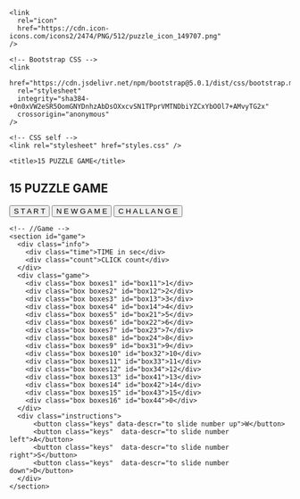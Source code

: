 <!DOCTYPE html>
<html lang="en">
  <head>
    <meta charset="UTF-8" />
    <meta http-equiv="X-UA-Compatible" content="IE=edge" />
    <meta name="viewport" content="width=device-width, initial-scale=1.0" />

    <link
      rel="icon"
      href="https://cdn.icon-icons.com/icons2/2474/PNG/512/puzzle_icon_149707.png"
    />

    <!-- Bootstrap CSS -->
    <link
      href="https://cdn.jsdelivr.net/npm/bootstrap@5.0.1/dist/css/bootstrap.min.css"
      rel="stylesheet"
      integrity="sha384-+0n0xVW2eSR5OomGNYDnhzAbDsOXxcvSN1TPprVMTNDbiYZCxYbOOl7+AMvyTG2x"
      crossorigin="anonymous"
    />

    <!-- CSS self -->
    <link rel="stylesheet" href="styles.css" />

    <title>15 PUZZLE GAME</title>
  </head>
  <body>
    <!-- //Introduction -->
    <section id="intro">
      <h1 class="heading">15 PUZZLE GAME</h1>
      <button data-descr="Start the game" class="btn btn-success">
        S T A R T
      </button>
      <a href="index.html"
        ><button data-descr="button for new game" class="btn btn-dark">
          N E W G A M E
        </button></a
      >
      <a href="challenge/index.html"
        ><button class="btn btn-warning" data-descr="a challenge">
          C H A L L A N G E
        </button></a
      >
    </section>

    <!-- //Game -->
    <section id="game">
      <div class="info">
        <div class="time">TIME in sec</div>
        <div class="count">CLICK count</div>
      </div>
      <div class="game">
        <div class="box boxes1" id="box11">1</div>
        <div class="box boxes2" id="box12">2</div>
        <div class="box boxes3" id="box13">3</div>
        <div class="box boxes4" id="box14">4</div>
        <div class="box boxes5" id="box21">5</div>
        <div class="box boxes6" id="box22">6</div>
        <div class="box boxes7" id="box23">7</div>
        <div class="box boxes8" id="box24">8</div>
        <div class="box boxes9" id="box31">9</div>
        <div class="box boxes10" id="box32">10</div>
        <div class="box boxes11" id="box33">11</div>
        <div class="box boxes12" id="box34">12</div>
        <div class="box boxes13" id="box41">13</div>
        <div class="box boxes14" id="box42">14</div>
        <div class="box boxes15" id="box43">15</div>
        <div class="box boxes16" id="box44">0</div>
      </div>
      <div class="instructions">
          <button class="keys" data-descr="to slide number up">W</button>
          <button class="keys"  data-descr="to slide number left">A</button>
          <button class="keys"  data-descr="to slide number right">S</button>
          <button class="keys"  data-descr="to slide number down">D</button>
      </div>
    </section>

  </body>

  <!-- Bootstrap javascrip -->
  <script
    src="https://cdn.jsdelivr.net/npm/bootstrap@5.0.1/dist/js/bootstrap.bundle.min.js"
    integrity="sha384-gtEjrD/SeCtmISkJkNUaaKMoLD0//ElJ19smozuHV6z3Iehds+3Ulb9Bn9Plx0x4"
    crossorigin="anonymous"
  ></script>

  <!-- jQuery -->
  <script src="https://ajax.googleapis.com/ajax/libs/jquery/3.6.0/jquery.min.js"></script>

  <!-- javascript self -->
  <script src="index.js"></script>
</html>
